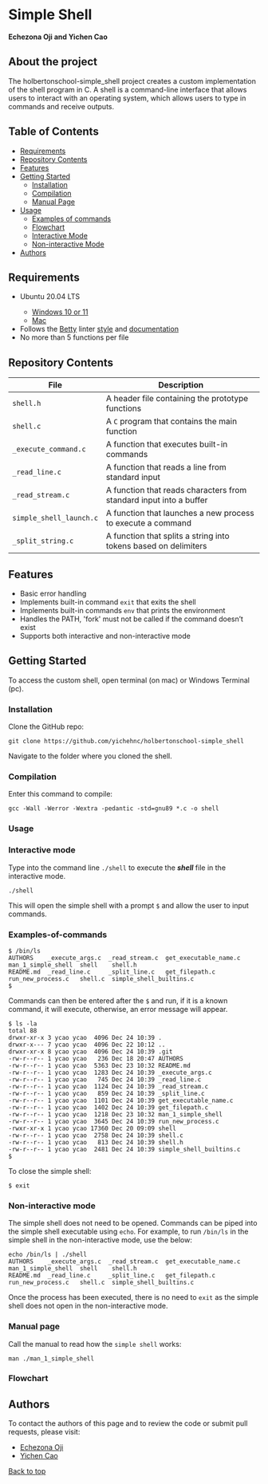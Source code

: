 # Simple Shell

**Echezona Oji and Yichen Cao**


## About the project
The holbertonschool-simple_shell project creates a custom implementation of the shell program in C. A shell is a command-line interface that allows users to interact with an operating system, which allows users to type in commands and receive outputs.

## Table of Contents
<ul>
<li>
<a href="#requirements">Requirements</a>
</li>
<li>
<a href="#repository-contents">Repository Contents</a>
</li>
<li>
<a href="#features">Features</a>
</li>
<li>
<a href="#getting-started">Getting Started</a>
	<ul>
	<li><a href="#installation">Installation</a></li>
	<li><a href="#installation">Compilation</a></li>
	<li><a href="#manual-page">Manual Page</a></li>
	</ul>
</li>
<li>
<a href="#usage">Usage</a>
<ul>
<li><a href="#Examples-of-commands">Examples of commands</a></li>
<li><a href="#Flowchart">Flowchart</a></li>
<li><a href="#interactive-mode">Interactive Mode</a></li>
<li><a href="#non-interactive-mode">Non-interactive Mode</a></li>
</ul>
</li>
<li>
<a href="#authors">Authors</a>
</li>
</ul>

## Requirements

<ul>
<li>Ubuntu 20.04 LTS</li>
	<ul>
		<li><a href="https://ubuntu.com/tutorials/install-ubuntu-on-wsl2-on-windows-11-with-gui-support#1-		overview">Windows 10 or 11</a>
		<li><a href="https://ubuntu.com/download/desktop">Mac</a>
	</ul>
<li>Follows the <a href="https://github.com/alx-tools/Betty/wiki">Betty</a> linter <a href="https://github.com/hs-hq/Betty/blob/main/betty-style.pl">style</a> and <a href="https://github.com/hs-hq/Betty/blob/main/betty-doc.pl">documentation</a></li>
<li>No more than 5 functions per file</li>
</ul>

## Repository Contents

| **File** | **Description**|
|----------|----------------|
|`shell.h`| A header file containing the prototype functions |
|`shell.c`| A `C` program that contains the main function |
|`_execute_command.c`| A function that executes built-in commands |
|`_read_line.c`| A function that reads a line from standard input |
|`_read_stream.c`| A function that reads characters from standard input into a buffer |
|`simple_shell_launch.c`| A function that launches a new process to execute a command |
|`_split_string.c`| A function that splits a string into tokens based on delimiters |


## Features

- Basic error handling
- Implements built-in command `exit` that exits the shell
- Implements built-in commands `env` that prints the environment
- Handles the PATH, 'fork' must not be called if the command doesn’t exist
- Supports both interactive and non-interactive mode

## Getting Started

To access the custom shell, open terminal (on mac) or Windows Terminal (pc).

### Installation

Clone the GitHub repo:
```
git clone https://github.com/yichehnc/holbertonschool-simple_shell
```

Navigate to the folder where you cloned the shell.

### Compilation

Enter this command to compile:
```
gcc -Wall -Werror -Wextra -pedantic -std=gnu89 *.c -o shell
```
### Usage
### Interactive mode
Type into the command line  `./shell` to execute the ***shell*** file in the interactive mode.
```
./shell
```
This will open the simple shell with a prompt `$` and allow the user to input commands. 
### Examples-of-commands
```
$ /bin/ls
AUTHORS    _execute_args.c  _read_stream.c  get_executable_name.c  man_1_simple_shell  shell    shell.h
README.md  _read_line.c     _split_line.c   get_filepath.c         run_new_process.c   shell.c  simple_shell_builtins.c
$ 
```
Commands can then be entered after the `$` and run, if it is a known command, it will execute, otherwise, an error message will appear.
```
$ ls -la
total 88
drwxr-xr-x 3 ycao ycao  4096 Dec 24 10:39 .
drwxr-x--- 7 ycao ycao  4096 Dec 22 10:12 ..
drwxr-xr-x 8 ycao ycao  4096 Dec 24 10:39 .git
-rw-r--r-- 1 ycao ycao   236 Dec 18 20:47 AUTHORS
-rw-r--r-- 1 ycao ycao  5363 Dec 23 10:32 README.md
-rw-r--r-- 1 ycao ycao  1283 Dec 24 10:39 _execute_args.c
-rw-r--r-- 1 ycao ycao   745 Dec 24 10:39 _read_line.c
-rw-r--r-- 1 ycao ycao  1124 Dec 24 10:39 _read_stream.c
-rw-r--r-- 1 ycao ycao   859 Dec 24 10:39 _split_line.c
-rw-r--r-- 1 ycao ycao  1101 Dec 24 10:39 get_executable_name.c
-rw-r--r-- 1 ycao ycao  1402 Dec 24 10:39 get_filepath.c
-rw-r--r-- 1 ycao ycao  1218 Dec 23 10:32 man_1_simple_shell
-rw-r--r-- 1 ycao ycao  3645 Dec 24 10:39 run_new_process.c
-rwxr-xr-x 1 ycao ycao 17360 Dec 20 09:09 shell
-rw-r--r-- 1 ycao ycao  2758 Dec 24 10:39 shell.c
-rw-r--r-- 1 ycao ycao   813 Dec 24 10:39 shell.h
-rw-r--r-- 1 ycao ycao  2481 Dec 24 10:39 simple_shell_builtins.c
$ 
```

To close the simple shell:

```
$ exit
```
### Non-interactive mode

The simple shell does not need to be opened. Commands can be piped into the simple shell executable using `echo`. For example, to run `/bin/ls` in the simple shell in the non-interactive mode, use the below:

```
echo /bin/ls | ./shell
AUTHORS    _execute_args.c  _read_stream.c  get_executable_name.c  man_1_simple_shell  shell    shell.h
README.md  _read_line.c     _split_line.c   get_filepath.c         run_new_process.c   shell.c  simple_shell_builtins.c
```
Once the process has been executed, there is no need to `exit` as the simple shell does not open in the non-interactive mode.

### Manual page

Call the manual to read how the `simple shell` works:

```
man ./man_1_simple_shell
```
### Flowchart

## Authors
To contact the authors of this page and to review the code or submit pull requests, please visit:
- [Echezona Oji](https://github.com/zonafrank)
- [Yichen Cao](https://github.com/yichehnc)

 <a href="#top">Back to top</a>


